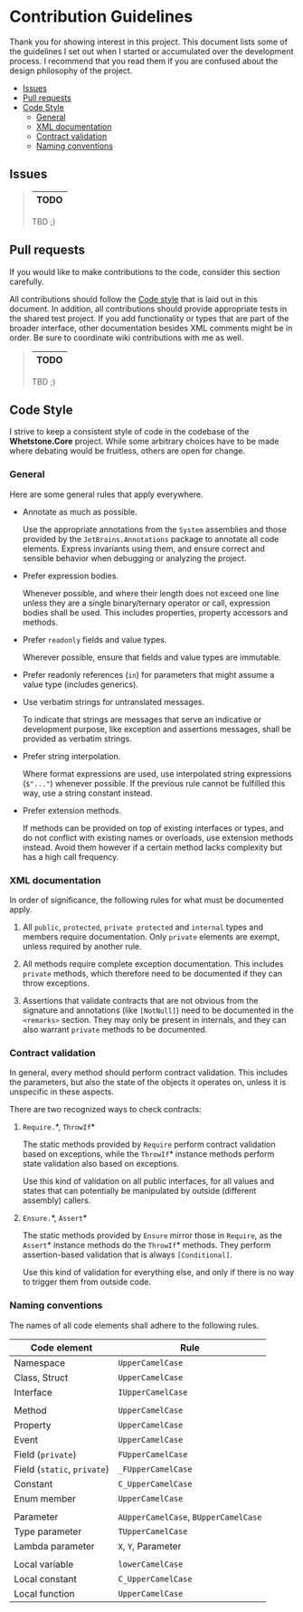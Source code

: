 # Contribution Guidelines
Thank you for showing interest in this project. This document lists some of the guidelines I set out when I started or accumulated over the development process. I recommend that you read them if you are confused about the design philosophy of the project.

 - [Issues](#issues)
 - [Pull requests](#pull-requests)
 - [Code Style](#code-style)
    - [General](#general)
    - [XML documentation](#xml-documentation)
    - [Contract validation](#contract-validation)
    - [Naming conventions](#naming-conventions)

## Issues

> **TODO** |
> --- |
> 
> TBD ;)

## Pull requests
If you would like to make contributions to the code, consider this section carefully.

All contributions should follow the [Code style](#code-style) that is laid out in this document. In addition, all contributions should provide appropriate tests in the shared test project. If you add functionality or types that are part of the broader interface, other documentation besides XML comments might be in order. Be sure to coordinate wiki contributions with me as well.

> **TODO** |
> --- |
> 
> TBD ;)

## Code Style
I strive to keep a consistent style of code in the codebase of the **Whetstone.Core** project. While some arbitrary choices have to be made where debating would be fruitless, others are open for change.

### General
Here are some general rules that apply everywhere.

* Annotate as much as possible.

   Use the appropriate annotations from the `System` assemblies and those provided by the `JetBrains.Annotations` package to annotate all code elements. Express invariants using them, and ensure correct and sensible behavior when debugging or analyzing the project.

* Prefer expression bodies.

   Whenever possible, and where their length does not exceed one line unless they are a single binary/ternary operator or call, expression bodies shall be used. This includes properties, property accessors and methods.

* Prefer `readonly` fields and value types.

   Wherever possible, ensure that fields and value types are immutable.

* Prefer readonly references (`in`) for parameters that might assume a value type (includes generics).

* Use verbatim strings for untranslated messages.

   To indicate that strings are messages that serve an indicative or development purpose, like exception and assertions messages, shall be provided as verbatim strings.

* Prefer string interpolation.

   Where format expressions are used, use interpolated string expressions (`$"..."`) whenever possible. If the previous rule cannot be fulfilled this way, use a string constant instead.

* Prefer extension methods.

   If methods can be provided on top of existing interfaces or types, and do not conflict with existing names or overloads, use extension methods instead. Avoid them however if a certain method lacks complexity but has a high call frequency.

### XML documentation
In order of significance, the following rules for what must be documented apply.

1. All `public`, `protected`, `private protected` and `internal` types and members require documentation. Only `private` elements are exempt, unless required by another rule.

2. All methods require complete exception documentation. This includes `private` methods, which therefore need to be documented if they can throw exceptions.

3. Assertions that validate contracts that are not obvious from the signature and annotations (like `[NotNull]`) need to be documented in the `<remarks>` section. They may only be present in internals, and they can also warrant `private` methods to be documented.

### Contract validation
In general, every method should perform contract validation. This includes the parameters, but also the state of the objects it operates on, unless it is unspecific in these aspects.

There are two recognized ways to check contracts:

1. `Require.`\*, `ThrowIf`\*

   The static methods provided by `Require` perform contract validation based on exceptions, while the `ThrowIf`\* instance methods perform state validation also based on exceptions.

   Use this kind of validation on all public interfaces, for all values and states that can potentially be manipulated by outside (different assembly) callers.

2. `Ensure.`\*, `Assert`\*

   The static methods provided by `Ensure` mirror those in `Require`, as the `Assert`\* instance methods do the `ThrowIf`\* methods. They perform assertion-based validation that is always `[Conditional]`.

   Use this kind of validation for everything else, and only if there is no way to trigger them from outside code.

### Naming conventions
The names of all code elements shall adhere to the following rules.

Code element                    | Rule
---                             | ---
Namespace                       | `UpperCamelCase`
Class, Struct                   | `UpperCamelCase`
Interface                       | `IUpperCamelCase`
 | |
Method                          | `UpperCamelCase`
Property                        | `UpperCamelCase`
Event                           | `UpperCamelCase`
Field (`private`)               | `FUpperCamelCase`
Field (`static`, `private`)     | `_FUpperCamelCase`
Constant                        | `C_UpperCamelCase`
Enum member                     | `UpperCamelCase`
 | |
Parameter                       | `AUpperCamelCase`, `BUpperCamelCase`
Type parameter                  | `TUpperCamelCase`
Lambda parameter                | `X`, `Y`, Parameter
 | |
Local variable                  | `lowerCamelCase`
Local constant                  | `C_UpperCamelCase`
Local function                  | `UpperCamelCase`
